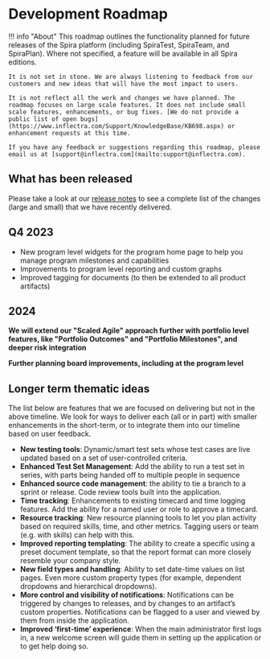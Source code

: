 # Development Roadmap

!!! info "About"
    This roadmap outlines the functionality planned for future releases of the Spira platform (including SpiraTest, SpiraTeam, and SpiraPlan). Where not specified, a feature will be available in all Spira editions.
    
    It is not set in stone. We are always listening to feedback from our customers and new ideas that will have the most impact to users.

    It is not reflect all the work and changes we have planned. The roadmap focuses on large scale features. It does not include small scale features, enhancements, or bug fixes. [We do not provide a public list of open bugs](https://www.inflectra.com/Support/KnowledgeBase/KB698.aspx) or enhancement requests at this time.
    
    If you have any feedback or suggestions regarding this roadmap, please email us at [support@inflectra.com](mailto:support@inflectra.com).

## What has been released
Please take a look at our [release notes](../release-notes-v7) to see a complete list of the changes (large and small) that we have recently delivered.

## Q4 2023
- New program level widgets for the program home page to help you manage program milestones and capabilities
- Improvements to program level reporting and custom graphs
- Improved tagging for documents (to then be extended to all product artifacts)

## 2024
**We will extend our "Scaled Agile" approach further with portfolio level features, like "Portfolio Outcomes" and "Portfolio Milestones", and deeper risk integration**

**Further planning board improvements, including at the program level**


## Longer term thematic ideas
The list below are features that we are focused on delivering but not in the above timeline. We look for ways to deliver each (all or in part) with smaller enhancements in the short-term, or to integrate them into our timeline based on user feedback.

- **New testing tools**: Dynamic/smart test sets whose test cases are live updated based on a set of user-controlled criteria.
- **Enhanced Test Set Management**: Add the ability to run a test set in series, with parts being handed off to multiple people in sequence 
- **Enhanced source code management**: the ability to tie a branch to a sprint or release. Code review tools built into the application.
- **Time tracking**: Enhancements to existing timecard and time logging features. Add the ability for a named user or role to approve a timecard.
- **Resource tracking**: New resource planning tools to let you plan activity based on required skills, time, and other metrics. Tagging users or team (e.g. with skills) can help with this.
- **Improved reporting templating**: The ability to create a specific using a preset document template, so that the report format can more closely resemble your company style.
- **New field types and handling**: Ability to set date-time values on list pages. Even more custom property types (for example, dependent dropdowns and hierarchical dropdowns).
- **More control and visibility of notifications**: Notifications can be triggered by changes to releases, and by changes to an artifact’s custom properties. Notifications can be flagged to a user and viewed by them from inside the application.
- **Improved ‘first-time’ experience**: When the main administrator first logs in, a new welcome screen will guide them in setting up the application or to get help doing so.